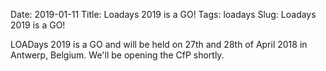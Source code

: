 Date: 2019-01-11
Title: Loadays 2019 is a GO!
Tags: loadays
Slug: Loadays 2019 is a GO!

LOADays 2019 is a GO and will be held on 27th and 28th of April 2018 in Antwerp, Belgium.
We'll be opening the CfP shortly.
